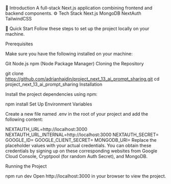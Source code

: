 🤖 Introduction
A full-stack Next.js application combining frontend and backend components.
⚙️ Tech Stack
Next.js
MongoDB
NextAuth
TailwindCSS

🤸 Quick Start
Follow these steps to set up the project locally on your machine.

Prerequisites

Make sure you have the following installed on your machine:

Git
Node.js
npm (Node Package Manager)
Cloning the Repository

git clone https://github.com/adrianhajdin/project_next_13_ai_prompt_sharing.git
cd project_next_13_ai_prompt_sharing
Installation

Install the project dependencies using npm:

npm install
Set Up Environment Variables

Create a new file named .env in the root of your project and add the following content:

NEXTAUTH_URL=http://localhost:3000
NEXTAUTH_URL_INTERNAL=http://localhost:3000
NEXTAUTH_SECRET=
GOOGLE_ID=
GOOGLE_CLIENT_SECRET=
MONGODB_URI=
Replace the placeholder values with your actual credentials. You can obtain these credentials by signing up on these corresponding websites from Google Cloud Console, Cryptpool (for random Auth Secret), and MongoDB.

Running the Project

npm run dev
Open http://localhost:3000 in your browser to view the project.

